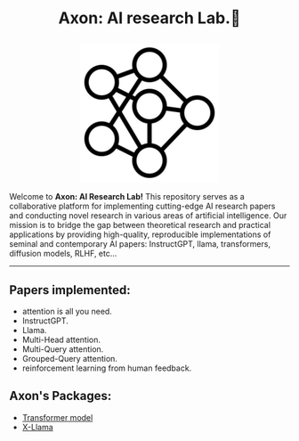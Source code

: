
# <p align="center"> Axon: AI research Lab.🔬 </p>
<p align="center"> <img src="https://github.com/Esmail-ibraheem/Axon/blob/main/NN.jpg" alt="Your Image Description" width="250" height=250"></p> 

Welcome to **Axon: AI Research Lab!** This repository serves as a collaborative platform for implementing cutting-edge AI research papers and conducting novel research in various areas of artificial intelligence. Our mission is to bridge the gap between theoretical research and practical applications by providing high-quality, reproducible implementations of seminal and contemporary AI papers: InstructGPT, llama, transformers, diffusion models, RLHF, etc...
 
---

## Papers implemented:
- attention is all you need.
- InstructGPT.
- Llama.
- Multi-Head attention.
- Multi-Query attention.
- Grouped-Query attention.
- reinforcement learning from human feedback.

## Axon's Packages:
- [Transformer model](https://github.com/Esmail-ibraheem/Axon/tree/main/Transformer%20model)
- [X-Llama](https://github.com/Esmail-ibraheem/Axon/tree/main/X-Llama)
